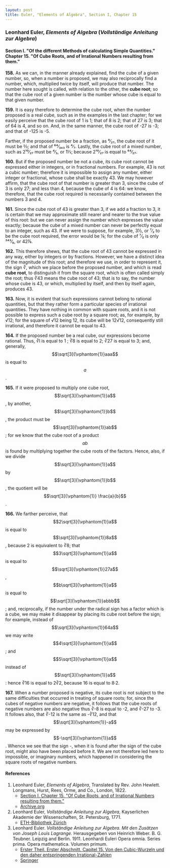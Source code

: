 ```yaml
---
layout: post
title: Euler, "Elements of Algebra", Section I, Chapter 15
---
```


### Leonhard Euler, *Elements of Algebra* (*Vollständige Anleitung zur Algebra*)

#### Section I. "Of the different Methods of calculating Simple Quantities." Chapter 15. "Of Cube Roots, and of Irrational Numbers resulting from them."

**158.** As we can, in the manner already explained, find
the cube of a given number, so, when a number is proposed,
we may also reciprocally find a number, which, multiplied
twice by itself, will produce that number. The number
here sought is called, with relation to the other, the **cube
root**; so that the cube root of a given number is the number
whose cube is equal to that given number.

**159.** It is easy therefore to determine the cube root, when
the number proposed is a real cube, such as in the examples
in the last chapter; for we easily perceive that the cube root
of 1 is 1; that of 8 is 2; that of 27 is 3; that of 64 is 4,
and so on. And, in the same manner, the cube root of -27
is -3; and that of -125 is -5.

Farther, if the proposed number be a fraction, as ⁸⁄₂₇, the
cube root of it must be ⅔; and that of ⁶⁴⁄₃₄₃ is ⁴⁄₇. Lastly,
the cube root of a mixed number, such as 2¹⁰⁄₂₇ must be ⁴⁄₃,
or 1⅓; because 2¹⁰⁄₂₇ is equal to ⁶⁴⁄₂₇.

**160.** But if the proposed number be not a cube, its cube
root cannot be expressed either in integers, or in fractional
numbers. For example, 43 is not a cubic number; therefore it is impossible to assign any
number, either integer or fractional, whose cube shall be exactly 43. We may however affirm,
that the cube root of that number is greater
than 3, since the cube of 3 is only 27; and less than 4,
because the cube of 4 is 64: we know, therefore, that the
cube root required is necessarily contained between the
numbers 3 and 4.

**161.** Since the cube root of 43 is greater than 3, if we
add a fraction to 3, it is certain that we may approximate
still nearer and nearer to the true value of this root: but we
can never assign the number which expresses the value exactly; because the cube of a mixed number can never be
perfectly equal to an integer, such as 43. If we were to
suppose, for example, 3½, or ⁷⁄₂ to be the cube root required,
the error would be ⅛; for the cube of ⁷⁄₂ is only ³⁴³⁄₈, or
42⅞.

**162.** This therefore shews, that the cube root of 43 cannot be expressed in any way,
either by integers or by fractions. However, we have a distinct idea of the magnitude
of this root; and therefore we use, in order to represent it,
the sign ∛, which we place before the proposed number,
and which is read **cube root**, to distinguish it from the square
root, which is often called simply the root; thus ∛43 means
the cube root of 43; that is to say, the number whose cube
is 43, or which, multiplied by itself, and then by itself again,
produces 43.

**163.** Now, it is evident that such expressions cannot
belong to rational quantities, but that they rather form a
particular species of irrational quantities. They have nothing in common with square
roots, and it is not possible to express such a cube root by a square root;
as, for example, by √12; for the square of √12 being 12, its cube
will be 12√12, consequently still irrational, and therefore it cannot be equal to 43.

**164.** If the proposed number be a real cube, our expressions become rational.
Thus, ∛l is equal to 1 ; ∛8 is
equal to 2; ∛27 is equal to 3; and, generally, $$\sqrt[3]{\vphantom{1}}aaa$$ is equal
to $$a$$.

**165.** If it were proposed to multiply one cube root, $$\sqrt[3]{\vphantom{1}}a$$,
by another, $$\sqrt[3]{\vphantom{1}}b$$, the product must be
$$\sqrt[3]{\vphantom{1}}ab$$; for we know that
the cube root of a product $$ab$$ is found by multiplying together the cube roots of the
factors. Hence, also, if we
divide $$\sqrt[3]{\vphantom{1}}a$$ by $$\sqrt[3]{\vphantom{1}}b$$,
the quotient will be $$\sqrt[3]{\vphantom{1}} \frac{a}{b}$$.

**166.** We farther perceive, that $$2\sqrt[3]{\vphantom{1}}a$$
is equal to $$\sqrt[3]{\vphantom{1}}8a$$,
because 2 is equivalent to ∛8; that $$3\sqrt[3]{\vphantom{1}}a$$
is equal to $$\sqrt[3]{\vphantom{1}}27a$$,
$$b\sqrt[3]{\vphantom{1}}a$$ is equal to $$\sqrt[3]{\vphantom{1}}abbb$$;
and, reciprocally, if the number
under the radical sign has a factor which is a cube, we
may make it disappear by placing its cube root before the
sign; for example, instead of $$\sqrt[3]{\vphantom{1}}64a$$ we may write
$$4\sqrt[3]{\vphantom{1}}a$$; and
$$5\sqrt[3]{\vphantom{1}}a$$ instead of $$\sqrt[3]{\vphantom{1}}a$$:
hence ∛16 is equal to 2∛2, because 16 is equal to 8·2.

**167.** When a number proposed is negative, its cube root
is not subject to the same difficulties that occurred in treating
of square roots; for, since the cubes of negative numbers
are negative, it follows that the cube roots of negative numbers are also negative
thus ∛-8 is equal to -2, and
∛-27 to -3. It follows also, that ∛-12 is the same as
-∛12, and that $$\sqrt[3]{\vphantom{1}}-a$$ may be expressed by $$-\sqrt[3]{\vphantom{1}}a$$.
Whence
we see that the sign -, when it is found after the sign of
the cube root, might also have been placed before it. We
are not therefore led here to impossible, or imaginary numbers, which happened in considering the square roots of
negative numbers.

#### References

1. Leonhard Euler, *Elements of Algebra*, Translated by Rev. John Hewlett. Longmans, Hurst, Rees, Orme, and Co., London, 1822.
    - [Section I. Chapter 15. "Of Cube Roots, and of Irrational Numbers resulting from them."](/assets/euler/en/I-15.pdf)
    - [Archive.org](https://archive.org/details/elementsofalgebr00euleuoft/)
3. Leonhard Euler, *Vollständige Anleitung zur Algebra*, Kayserlichen Akademie der Wissenschaften, St. Petersburg, 1771.
    - [ETH-Bibliothek Zürich](https://doi.org/10.3931/e-rara-9093)
2. Leonhard Euler. *Vollständige Anleitung zur Algebra. Mit den Zusätzen von Joseph Louis Lagrange.* Herausgegeben von Heinrich Weber. B. G. Teubner. Leipzig and Berlin. 1911. Leonhardi Euleri Opera omnia. Series prima. Opera mathematica. Volumen primum.
    - [Erster Theil. Erster Abschnitt. Capitel 15. Von den Cubic-Wurzeln und den daher entspringenden Irrational-Zahlen](/assets/euler/de/I-I-15.pdf)
    - [Springer](https://link.springer.com/book/9783764314002)
